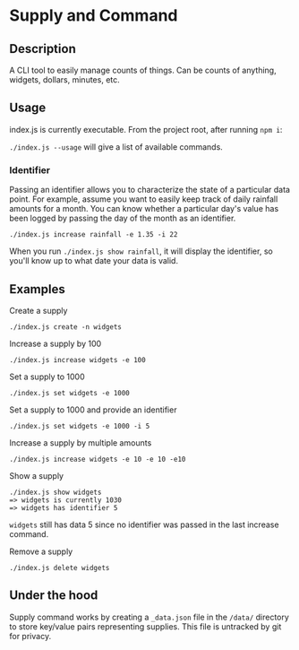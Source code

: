 # Supply and Command

## Description

A CLI tool to easily manage counts of things. Can be counts of anything, widgets, dollars, minutes, etc.

## Usage

index.js is currently executable. From the project root, after running `npm i`:

`./index.js --usage` will give a list of available commands.  

### Identifier
Passing an identifier allows you to characterize the state of a particular data point.
For example, assume you want to easily keep track of daily rainfall amounts for a month. You can know whether a particular day's value has been logged
by passing the day of the month as an identifier.

```
./index.js increase rainfall -e 1.35 -i 22
```

When you run `./index.js show rainfall`, it will display the identifier, so you'll know up to what date your data is valid.

## Examples

Create a supply
```
./index.js create -n widgets
```

Increase a supply by 100

```
./index.js increase widgets -e 100
```

Set a supply to 1000

```
./index.js set widgets -e 1000
```

Set a supply to 1000 and provide an identifier

```
./index.js set widgets -e 1000 -i 5
```

Increase a supply by multiple amounts

```
./index.js increase widgets -e 10 -e 10 -e10
```

Show a supply
```
./index.js show widgets
=> widgets is currently 1030
=> widgets has identifier 5
```

`widgets` still has data 5 since no identifier was passed in the last increase command.

Remove a supply
```
./index.js delete widgets
```

## Under the hood

Supply command works by creating a `_data.json` file in the `/data/` directory to store key/value pairs representing supplies. This file is untracked by git for privacy.

